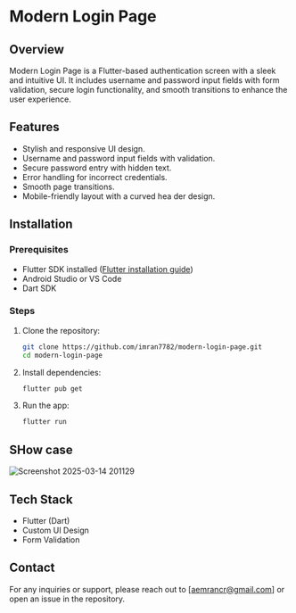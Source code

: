 # Modern Login Page

## Overview
Modern Login Page is a Flutter-based authentication screen with a sleek and intuitive UI. It includes username and password input fields with form validation, secure login functionality, and smooth transitions to enhance the user experience.

## Features
- Stylish and responsive UI design.
- Username and password input fields with validation.
- Secure password entry with hidden text.
- Error handling for incorrect credentials.
- Smooth page transitions.
- Mobile-friendly layout with a curved hea
der design.

## Installation
### Prerequisites
- Flutter SDK installed ([Flutter installation guide](https://flutter.dev/docs/get-started/install))
- Android Studio or VS Code
- Dart SDK

### Steps
1. Clone the repository:
   ```sh
   git clone https://github.com/imran7782/modern-login-page.git
   cd modern-login-page
   ```
2. Install dependencies:
   ```sh
   flutter pub get
   ```
3. Run the app:
   ```sh
   flutter run
   ```

## SHow case
![Screenshot 2025-03-14 201129](https://github.com/user-attachments/assets/7a5ba4d0-b0ec-441c-8aff-3800bf80721f)


## Tech Stack
- Flutter (Dart)
- Custom UI Design
- Form Validation




## Contact
For any inquiries or support, please reach out to [aemrancr@gmail.com] or open an issue in the repository.

